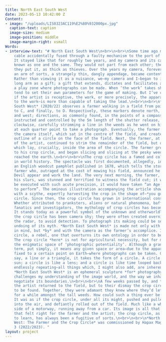 ```yaml
---
title: North East South West
date: 2023-05-13 10:42:00 Z
Content:
- image: "/uploads/LIS0323AC119%E2%80%932000px.jpg"
  caption-text: caption
  image-size: medium
  image-position: middle
  image-margin-right: xsmall
Words:
- interview-text: "# North East South West\n<br>\n<br>\nSome time ago my shutter release
    cable accidentally fused through a faulty mechanism to the port of my camera.
    It stayed like that for roughly two years, and my camera and its cable became
    known as one and the same. They would not part from each other; they were, as
    they put it, as thick as thieves. Over the years my camera, forever fixed with
    an arm of sorts, a strangely thin, dangly appendage, became content with its partner.
    Rather than viewing it as a nuisance, we—my camera and I—began to interpret this
    long arm as a gift; a gift that extends, dictates and facilitates a space of play:
    a play zone where photographs can be made. When ‘the work’ takes shape, most artists
    tend to set their own parameters for the game of making. But I’ve come to notice,
    if the artist is receptive, the work, or more precisely, the apparatus—the bridge
    to the work—is more than capable of taking the lead.\n<br>\n<br>\n*North East
    South West* (2020/22) observes a farmer walking in a field from point A, to B,
    to C, and finally, to D. Respectively, these markers denote north, east, south
    and west; directions, as commonly found, in the points of a compass. The farmer,
    instructed and controlled by the 5m length of the shutter release, first walked
    clockwise, carefully strimming a line in the weeds as he went on his way. He stopped
    at each quarter point to take a photograph. Eventually, the farmer circumnavigated
    the camera itself, which sat in the centre of the field, and created a distinguishable
    outline of a circle on the face of the field. Next, the farmer, at the behest
    of the artist, continued to strim the remainder of the field, but only the field
    which lay, crucially, inside the area of the circle. The farmer grew accustomed
    to his crop circle, and began slicing and slicing at the pesky weeds, until he
    reached the earth.\n<br>\n<br>\nThe crop circle has a famed and colourful position
    in world history. The spectacle was first documented, allegedly, in *The Mowing-Devil*,
    an English woodcut pamphlet published in 1678, which tells the story of a Herefordshire
    farmer who, outraged at the cost of mowing his field, announced he’d rather the
    Devil appear and work the land. The very next morning, the farmer, repentant for
    his slurs, was stunned and terrified to witness the field cut; it was said to
    be executed with such acute precision, it would have taken “an Age for any Man
    to perform”. The ominous illustration accompanying the article shows the Devil
    with a scythe, expertly harvesting the crop in the shape of—*you guessed it*—a
    circle. Since then, the crop circle has grown in international consciousness.
    Whether attributed to pranksters, aliens or natural phenomena, baffling scientists,
    fanatics and investigators, the mythology of crop circles has become undeniable.
    It stands today as a powerful symbol of the unknown and otherworldly.\n<br>\n<br>\nHistorically,
    the crop circle has been camera shy; they were often created overnight, under
    the radar, to avoid detection. To photograph its making could be seen as the very
    undoing of its myth. *North East South West* is made not only with the camera
    in mind, but *by* and with the camera as the farmer’s accomplice. It is a quasi-crop
    circle, a rebel, one that overturns its own ontology in order to be witnessed.
    The crop circle *here* is not for agricultural necessity, but for materialising
    the enigmatic space of ‘photographic potentiality’. Although a grand and abstract
    term, put simply, it means any given space or area—due to the apparatus being
    fixed to a certain point on Earth—where photographs can be taken. Opposed to,
    say, a line or a triangle, it takes the form of a circle. A circle is like the
    sun; a circle is like a lens; and a circle is like time looped back upon itself,
    endlessly repeating—all things which, I might also add, are inherently photographic.
    *North East South West* is an ephemeral sculpture *for* photography. One that
    challenges my understanding of the image world, and the way we inhabit, roam and
    negotiate its boundaries.\n<br>\n<br>\nA few weeks passed by, and the farmer and
    the artist returned to the field, but to their dismay the crop circle was nowhere
    to be found. Together, they were adamant they knew where they’d left it, searching
    for a while amongst the tall weeds. How could such a thing ever be misplaced?
    It was as if the crop circle, under all its might, pushed and pulled itself up
    into the air, and defiantly rolled out of the field. Much like a wheel, on the
    side of a motorway, running away from a car. Its image is all that remains. Somehow,
    that felt right for the farmer and the artist; the crop circle, as we’ve come
    to learn, has always been a fugitive of sorts.\n<br>\n<br>\n*North East South
    West: The Farmer and the Crop Circle* was commissioned by Hapax Magazine, Issue
    3 (2022/2023). "
layout: project
---
```


